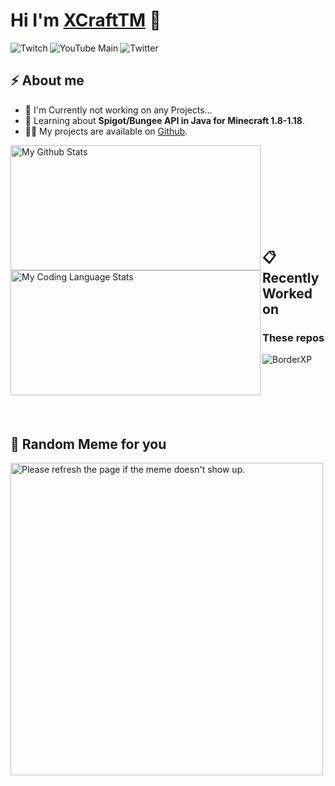 <h1> Hi I'm <a href="https://riftmc.de/xcrafttm" target=”_blank” rel=”noreferrer”>XCraftTM</a> 👋</h2>

<a href="https://twitch.tv/XCraftTM" target=”_blank” rel=”noreferrer”>
  <img align="left" src="https://img.shields.io/twitch/status/XCraftTM?style=flat-square" alt="Twitch">
</a>
<a href="https://www.youtube.com/channel/UCEbSfJu-9qZq7Y1UF1kbsLA" target=”_blank” rel=”noreferrer”>
  <img align="left" src="https://img.shields.io/youtube/channel/subscribers/UCEbSfJu-9qZq7Y1UF1kbsLA?label=YouTube&style=flat-square" alt="YouTube Main">
</a>
<a href="https://twitter.com/XCraftTM_DE" target=”_blank” rel=”noreferrer”>
  <img align="left" src="https://img.shields.io/twitter/follow/XCraftTM_DE?label=Follow%20on%20Twitter&style=flat-square" alt="Twitter">
</a>
<br>

<h2>⚡️ About me</h2>
<ul>
<li>🔭 I'm Currently not working on any Projects...</li>
<li>🧐 Learning about <strong>Spigot/Bungee API in Java for Minecraft 1.8-1.18</strong>.</li>
<li>👨‍💻 My projects are available on <a href="https://github.com/XCraftTM?tab=repositories">Github</a>.</li>
</ul>
<a href="#%EF%B8%8F-about-me">
<img align="left" width=400 height=200 src="https://github-readme-stats.vercel.app/api/?username=XCraftTM&count_private=true&theme=nord&show_icons=true&include_all_commits=true" alt="My Github Stats"></a>
<a href="#%EF%B8%8F-about-me">
<img align="left" width=400 height=200 src="https://github-readme-stats.vercel.app/api/top-langs/?username=XCraftTM&langs_count=5&layout=compact&theme=nord" alt="My Coding Language Stats"></a>
<br><br><br><br><br><br><br><br>
<h2>📋 Recently Worked on</h2>


### These repos

<a href="https://github.com/XCraftTM/BorderXP">
  <img align="left" src="https://github-readme-stats.vercel.app/api/pin/?username=XCraftTM&repo=BorderXP&theme=nord&show_owner=false" alt="BorderXP">
</a>
<br><br><br><br><br><br>

<h2>🤣 Random Meme for you</h2>
<p align="left">
<a href="#-random-joke-and-meme-for-you">
<img width=500 src='https://random-memer.herokuapp.com/' title="Meme" alt="Please refresh the page if the meme doesn't show up.">
  </a></p>
